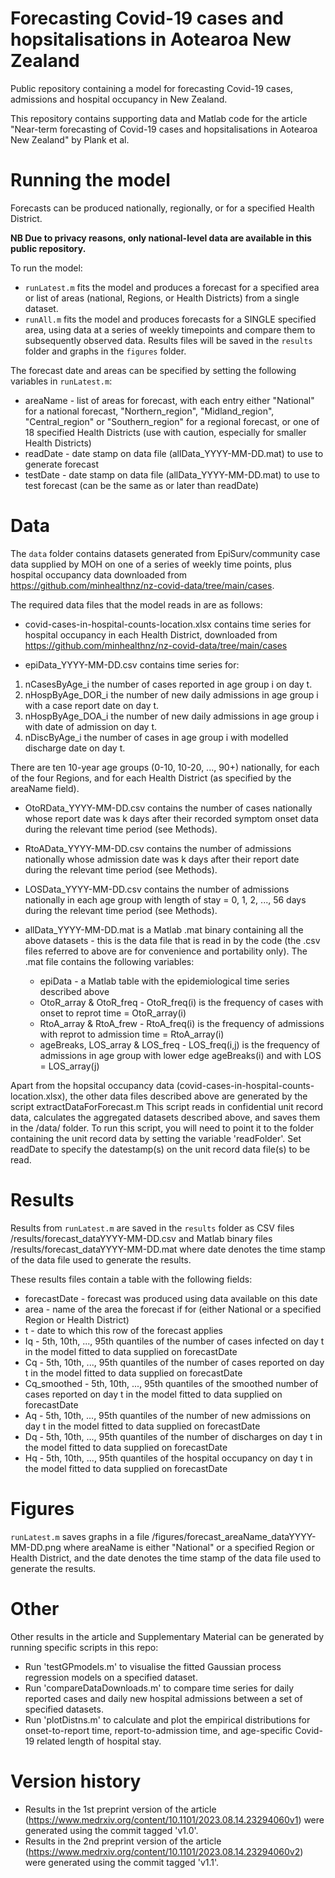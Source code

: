 # Forecasting Covid-19 cases and hopsitalisations in Aotearoa New Zealand

Public repository containing a model for forecasting Covid-19 cases, admissions and hospital occupancy in New Zealand. 

This repository contains supporting data and Matlab code for the article "Near-term forecasting of Covid-19 cases and hopsitalisations in Aotearoa New Zealand" by Plank et al. 



# Running the model

Forecasts can be produced nationally, regionally, or for a specified Health District.

**NB Due to privacy reasons, only national-level data are available in this public repository.**

To run the model:
* `runLatest.m` fits the model and produces a forecast for a specified area or list of areas (national, Regions, or Health Districts) from a single dataset. 
* `runAll.m` fits the model and produces forecasts for a SINGLE specified area, using data at a series of weekly timepoints and compare them to subsequently observed data. 
Results files will be saved in the `results` folder and graphs in the `figures` folder.

The forecast date and areas can be specified by setting the following variables in `runLatest.m`:
* areaName - list of areas for forecast, with each entry either "National" for a national forecast, "Northern_region", "Midland_region", "Central_region" or "Southern_region" for a regional forecast, or one of 18 specified Health Districts (use with caution, especially for smaller Health Districts)
* readDate - date stamp on data file (allData_YYYY-MM-DD.mat) to use to generate forecast
* testDate - date stamp on data file (allData_YYYY-MM-DD.mat) to use to test forecast (can be the same as or later than readDate)


# Data

The `data` folder contains datasets generated from EpiSurv/community case data supplied by MOH on one of a series of weekly time points, plus hospital occupancy data downloaded from https://github.com/minhealthnz/nz-covid-data/tree/main/cases.

The required data files that the model reads in are as follows:

* covid-cases-in-hospital-counts-location.xlsx contains time series for hospital occupancy in each Health District, downloaded from https://github.com/minhealthnz/nz-covid-data/tree/main/cases

* epiData_YYYY-MM-DD.csv contains time series for:
1. nCasesByAge_i     the number of cases reported in age group i on day t. 
2. nHospByAge_DOR_i  the number of new daily admissions in age group i with a case report date on day t. 
3. nHospByAge_DOA_i  the number of new daily admissions in age group i with date of admission on day t.
4. nDiscByAge_i      the number of cases in age group i with modelled discharge date on day t.
   
There are ten 10-year age groups (0-10, 10-20, ..., 90+) nationally, for each of the four Regions, and for each Health District (as specified by the areaName field).

* OtoRData_YYYY-MM-DD.csv contains the number of cases nationally whose report date was k days after their recorded symptom onset data during the relevant time period (see Methods).

* RtoAData_YYYY-MM-DD.csv contains the number of admissions nationally whose admission date was k days after their report date during the relevant time period (see Methods).

* LOSData_YYYY-MM-DD.csv contains the number of admissions nationally in each age group with length of stay = 0, 1, 2, ..., 56 days during the relevant time period (see Methods).

* allData_YYYY-MM-DD.mat is a Matlab .mat binary containing all the above datasets - this is the data file that is read in by the code (the .csv files referred to above are for convenience and portability only). The .mat file contains the following variables:
  - epiData - a Matlab table with the epidemiological time series described above
  - OtoR_array & OtoR_freq - OtoR_freq(i) is the frequency of cases with onset to reprot time = OtoR_array(i)
  - RtoA_array & RtoA_frew - RtoA_freq(i) is the frequency of admissions with reprot to admission time = RtoA_array(i)
  - ageBreaks, LOS_array & LOS_freq - LOS_freq(i,j) is the frequency of admissions in age group with lower edge ageBreaks(i) and with LOS = LOS_array(j)


Apart from the hopsital occupancy data (covid-cases-in-hospital-counts-location.xlsx), the other data files described above are generated by the script extractDataForForecast.m
This script reads in confidential unit record data, calculates the aggregated datasets described above, and saves them in the /data/ folder.
To run this script, you will need to point it to the folder containing the unit record data by setting the variable 'readFolder'.
Set readDate to specify the datestamp(s) on the unit record data file(s) to be read.


# Results

Results from `runLatest.m` are saved in the `results` folder as CSV files /results/forecast_dataYYYY-MM-DD.csv and Matlab binary files /results/forecast_dataYYYY-MM-DD.mat
where date denotes the time stamp of the data file used to generate the results. 

These results files contain a table with the following fields:
  - forecastDate - forecast was produced using data available on this date
  - area         - name of the area the forecast if for (either National or a specified Region or Health District)
  - t            - date to which this row of the forecast applies 
  - Iq - 5th, 10th, ..., 95th quantiles of the number of cases infected on day t in the model fitted to data supplied on forecastDate
  - Cq - 5th, 10th, ..., 95th quantiles of the number of cases reported on day t in the model fitted to data supplied on forecastDate
  - Cq_smoothed - 5th, 10th, ..., 95th quantiles of the smoothed number of cases reported on day t in the model fitted to data supplied on forecastDate
  - Aq - 5th, 10th, ..., 95th quantiles of the number of new admissions on day t in the model fitted to data supplied on forecastDate
  - Dq - 5th, 10th, ..., 95th quantiles of the number of discharges on day t in the model fitted to data supplied on forecastDate
  - Hq - 5th, 10th, ..., 95th quantiles of the hospital occupancy on day t in the model fitted to data supplied on forecastDate

# Figures

`runLatest.m` saves graphs in a file /figures/forecast_areaName_dataYYYY-MM-DD.png
where areaName is either "National" or a specified Region or Health District, and the date denotes the time stamp of the data file used to generate the results. 

# Other 

Other results in the article and Supplementary Material can be generated by running specific scripts in this repo:
- Run 'testGPmodels.m' to visualise the fitted Gaussian process regression models on a specified dataset.
- Run 'compareDataDownloads.m' to compare time series for daily reported cases and daily new hospital admissions between a set of specified datasets.
- Run 'plotDistns.m' to calculate and plot the empirical distributions for onset-to-report time, report-to-admission time, and age-specific Covid-19 related length of hospital stay. 


 # Version history 

- Results in the 1st preprint version of the article (https://www.medrxiv.org/content/10.1101/2023.08.14.23294060v1) were generated using the commit tagged 'v1.0'.
- Results in the 2nd preprint version of the article (https://www.medrxiv.org/content/10.1101/2023.08.14.23294060v2) were generated using the commit tagged 'v1.1'.
